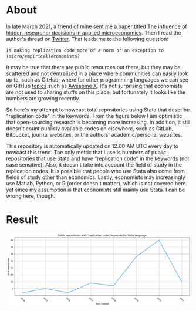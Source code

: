 # About

In late March 2021, a friend of mine sent me a paper titled [The influence of hidden researcher decisions in applied microeconomics](https://onlinelibrary.wiley.com/doi/full/10.1111/ecin.12992). Then I read the author's thread on [Twitter](https://twitter.com/nickchk/status/1374058480219213824). That leads me to the following question:

```
Is making replication code more of a norm or an exception to (micro/empirical)economists?
```

It may be true that there are public resources out there, but they may be scattered and not centralized in a place where communities can easily look up to, such as GitHub, where for other programming languages we can see on GitHub [topics](https://github.com/topics) such as [Awesome X](https://github.com/topics/awesome). It's not surprising that economists are not used to sharing stuffs on this place, but fortunately it looks like the numbers are growing recently.

So here's my attempt to nowcast total repositories using Stata that describe "replication code" in the keywords. From the figure below I am optimistic that open-sourcing research is becoming more increasing. In addition, it still doesn't count publicly available codes on elsewhere, such as GitLab, Bitbucket, journal websites, or the authors' academic/personal websites.

This repository is automatically updated on 12.00 AM UTC every day to nowcast this trend. The only metric that I use is numbers of public repositories that use Stata and have "replication code" in the keywords (not case sensitive). Also, it doesn't take into account the field of study in the replication codes. It is possible that people who use Stata also come from fields of study other than economics. Lastly, economists may increasingly use Matlab, Python, or R (order doesn't matter), which is not covered here yet since my assumption is that economists still mainly use Stata. I can be wrong here, though.

# Result
![replication-code-stata](./img/replication-code-stata.png)
